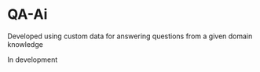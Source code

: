 # QA-Ai
Developed using custom data for answering questions from a given domain knowledge

In development
